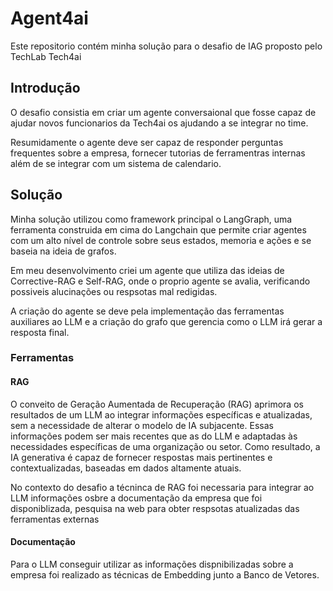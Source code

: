 # Agent4ai

Este repositorio contém minha solução para o desafio de IAG proposto pelo TechLab Tech4ai

## Introdução

O desafio consistia em criar um agente conversaional que fosse capaz de ajudar novos funcionarios da Tech4ai os ajudando a se integrar no time.

Resumidamente o agente deve ser capaz de responder perguntas frequentes sobre a empresa, fornecer tutorias de ferramentras internas além de se integrar com um sistema de calendario.

## Solução

Minha solução utilizou como framework principal o LangGraph, uma ferramenta construida em cima do Langchain que permite criar agentes com um alto nível de controle sobre seus estados, memoria e ações e se baseia na ideia de grafos.

Em meu desenvolvimento criei um agente que utiliza das ideias de Corrective-RAG e Self-RAG, onde o proprio agente se avalia, verificando possiveis alucinações ou respsotas mal redigidas.

A criação do agente se deve pela implementação das ferramentas auxiliares ao LLM e a criação do grafo que gerencia como o LLM irá gerar a resposta final.

### Ferramentas

#### RAG
O conveito de Geração Aumentada de Recuperação (RAG) aprimora os resultados de um LLM ao integrar informações específicas e atualizadas, sem a necessidade de alterar o modelo de IA subjacente. Essas informações podem ser mais recentes que as do LLM e adaptadas às necessidades específicas de uma organização ou setor. Como resultado, a IA generativa é capaz de fornecer respostas mais pertinentes e contextualizadas, baseadas em dados altamente atuais.

No contexto do desafio a técninca de RAG foi necessaria para integrar ao LLM informações osbre a documentação da empresa que foi disponiblizada, pesquisa na web para obter respsotas atualizadas das ferramentas externas 

#### Documentação

Para o LLM conseguir utilizar as informações dispnibilizadas sobre a empresa foi realizado as técnicas de Embedding junto a Banco de Vetores.